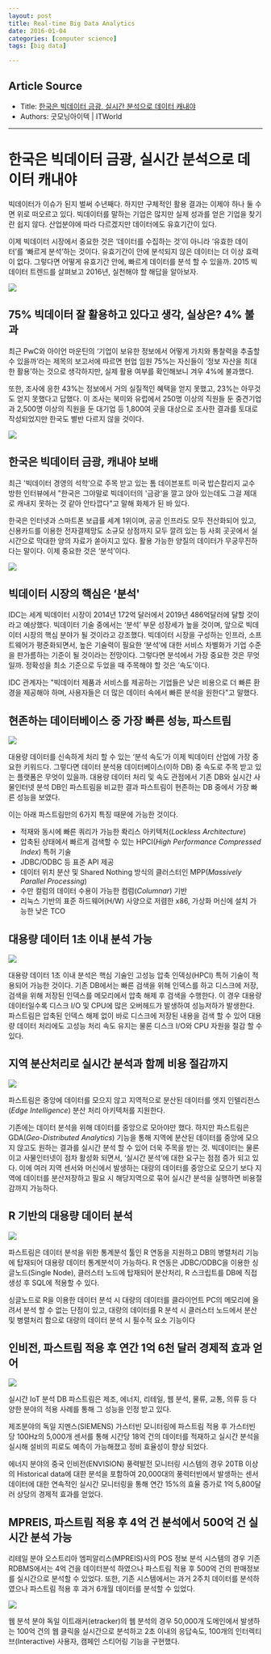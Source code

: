 ```yaml
---
layout: post
title: Real-time Big Data Analytics
date: 2016-01-04
categories: [computer science]
tags: [big data]

---
```


## Article Source
* Title: [한국은 빅데이터 금광, 실시간 분석으로 데이터 캐내야](http://www.itworld.co.kr/slideshow/96972)
* Authors: 굿모닝아이텍 | ITWorld

---

# 한국은 빅데이터 금광, 실시간 분석으로 데이터 캐내야

빅데이터가 이슈가 된지 벌써 수년째다. 하지만 구체적인 활용 결과는 이제야 하나 둘 수면 위로 떠오르고 있다. 빅데이터를 말하는 기업은 많지만 실제 성과를 얻은 기업을 찾기란 쉽지 않다. 산업분야에 따라 다르겠지만 데이터에도 유효기간이 있다. 

이제 빅데이터 시장에서 중요한 것은 ‘데이터를 수집하는 것’이 아니라 ‘유효한 데이터’를 ‘빠르게 분석’하는 것이다. 유효기간이 안에 분석되지 않은 데이터는 더 이상 효력이 없다. 그렇다면 어떻게 유효기간 안에, 빠르게 데이터를 분석 할 수 있을까. 2015 빅데이터 트렌드를 살펴보고 2016년, 실천해야 할 해답을 알아보자.

![](http://sungsoo.github.com/images/goodmorning_01.jpg)

## 75% 빅데이터 잘 활용하고 있다고 생각, 실상은? 4% 불과
최근 PwC와 아이언 마운틴의 ‘기업이 보유한 정보에서 어떻게 가치와 통찰력을 추출할 수 있을까’라는 제목의 보고서에 따르면 현업 임원 75%는 자신들이 ‘정보 자산을 최대한 활용’하는 것으로 생각하지만, 실제 활용 여부를 확인해보니 겨우 4%에 불과했다. 

또한, 조사에 응한 43%는 정보에서 거의 실질적인 혜택을 얻지 못했고, 23%는 아무것도 얻지 못했다고 답했다. 이 조사는 북미와 유럽에서 250명 이상의 직원들 둔 중견기업과 2,500명 이상의 직원을 둔 대기업 등 1,800여 곳을 대상으로 조사한 결과를 토대로 작성되었지만 한국도 별반 다르지 않을 것이다. 

![](http://sungsoo.github.com/images/goodmorning_02.jpg)

## 한국은 빅데이터 금광, 캐내야 보배
최근 '빅데이터 경영의 석학’으로 주목 받고 있는 톰 데이븐포트 미국 밥슨칼리지 교수 방한 인터뷰에서 "한국은 그야말로 빅데이터의 '금광'을 깔고 앉아 있는데도 그걸 제대로 캐내지 못하는 것 같아 안타깝다"고 말해 화제가 된 바 있다. 

한국은 인터넷과 스마트폰 보급률 세계 1위이며, 공공 인프라도 모두 전산화되어 있고, 신용카드를 이용한 전자결제망도 소규모 상점까지 모두 깔려 있는 등 사회 곳곳에서 실시간으로 막대한 양의 자료가 쏟아지고 있다. 활용 가능한 양질의 데이터가 무궁무진하다는 말이다. 이제 중요한 것은 ‘분석’이다. 

![](http://sungsoo.github.com/images/goodmorning_03.jpg)

## 빅데이터 시장의 핵심은 ‘분석'
IDC는 세계 빅데이터 시장이 2014년 172억 달러에서 2019년 486억달러에 달할 것이라고 예상했다. 빅데이터 기술 중에서는 ‘분석’ 부문 성장세가 높을 것이며, 앞으로 빅데이터 시장의 핵심 분야가 될 것이라고 강조했다. 빅데이터 시장을 구성하는 인프라, 소프트웨어가 평준화되면서, 높은 기술력이 필요한 ‘분석’에 대한 서비스 차별화가 기업 수준을 판가름하는 기준이 될 것이라는 전망이다. 그렇다면 분석에서 가장 중요한 것은 무엇일까. 정확성을 최소 기준으로 두었을 때 주목해야 할 것은 ‘속도’이다. 

IDC 관계자는 "빅데이터 제품과 서비스를 제공하는 기업들은 낮은 비용으로 더 빠른 환경을 제공해야 하며, 사용자들은 더 많은 데이터 속에서 빠른 분석을 원한다"고 말했다. 

## 현존하는 데이터베이스 중 가장 빠른 성능, 파스트림

![](http://sungsoo.github.com/images/goodmorning_04.jpg)

대용량 데이터를 신속하게 처리 할 수 있는 ‘분석 속도’가 이제 빅데이터 산업에 가장 중요한 키워드다. 그렇다면 데이터 분석용 데이터베이스(이하 DB) 중 속도로 주목 받고 있는 플랫폼은 무엇이 있을까. 대용량 데이터 처리 및 속도 관점에서 기존 DB와 실시간 사물인터넷 분석 DB인 파스트림을 비교한 결과 파스트림이 현존하는 DB 중에서 가장 빠른 성능을 보였다. 

이는 아래 파스트림만의 6가지 특징 때문에 가능한 것이다.

* 적재와 동시에 빠른 쿼리가 가능한 롹리스 아키텍처(*Lockless Architecture*)
* 압축된 상태에서 빠르게 검색할 수 있는 HPCI(*High Performance Compressed Index*) 특허 기술
* JDBC/ODBC 등 표준 API 제공
* 데이터 위치 분산 및 Shared Nothing 방식의 클러스터인 MPP(*Massively Parallel Processing*)
* 수만 컬럼의 데이터 수용이 가능한 컴럼(*Columnar*) 기반
* 리눅스 기반의 표준 하드웨어(H/W) 사양으로 저렴한 x86, 가상화 머신에 설치 가능한 낮은 TCO


## 대용량 데이터 1초 이내 분석 가능

![](http://sungsoo.github.com/images/goodmorning_05.jpg)

대용량 데이터 1초 이내 분석은 핵심 기술인 고성능 압축 인덱싱(HPCI) 특허 기술이 적용되어 가능한 것이다. 기존 DB에서는 빠른 검색을 위해 인덱스를 하고 디스크에 저장, 검색을 위해 저장된 인덱스를 메모리에서 압축 해제 후 검색을 수행한다. 이 경우 대용량 데이터일수록 디스크 I/O 및 CPU에 많은 오버헤드가 발생하여 성능저하가 발생한다. 파스트림은 압축된 인덱스 해제 없이 바로 디스크에 저장된 내용을 검색 할 수 있어 대용량 데이터 처리에도 고성능 처리 속도 유지는 물론 디스크 I/O와 CPU 자원을 절감 할 수 있다. 

## 지역 분산처리로 실시간 분석과 함께 비용 절감까지

![](http://sungsoo.github.com/images/goodmorning_06.jpg)

파스트림은 중앙에 데이터를 모으지 않고 지역적으로 분산된 데이터를 엣지 인텔리전스(*Edge Intelligence*) 분산 처리 아키텍처를 지원한다.

기존에는 데이터 분석을 위해 데이터를 중앙으로 모아야만 했다. 하지만 파스트림은 GDA(*Geo-Distributed Analytics*) 기능을 통해 지역에 분산된 데이터를 중앙에 모으지 않고도 원하는 결과를 실시간 분석 할 수 있어 더욱 주목을 받는 것. 빅데이터는 물론이고 사물인터넷이 점차 활성화 되면서, ‘실시간 분석’에 대한 요구는 점점 증가 되고 있다. 이에 여러 지역 센서와 머신에서 발생하는 대량의 데이터를 중앙으로 모으기 보다 지역에 데이터를 분산저장하고 필요 시 해당지역으로 묶어 실시간 분석을 실행하면 비용절감까지 가능하다. 

## R 기반의 대용량 데이터 분석

![](http://sungsoo.github.com/images/goodmorning_07.jpg)

파스트림은 데이터 분석을 위한 통계분석 툴인 R 연동을 지원하고 DB의 병렬처리 기능에 탑재되어 대용량 데이터 통계분석이 가능하다. R 연동은 JDBC/ODBC을 이용한 싱글노드(Single Node), 클러스터 노드에 탑재되어 분산처리, R 스크립트를 DB에 직접 생성 후 SQL에 적용할 수 있다.

싱글노드로 R을 이용한 데이터 분석 시 대량의 데이터를 클라이언트 PC의 메모리에 올려서 분석 할 수 없는 단점이 있고, 대량의 데이터를 R 분석 시 클러스터 노드에서 분산 및 병렬처리 함으로 대량의 데이터 분석 시 필수적 요소 기능이다


## 인비전, 파스트림 적용 후 연간 1억 6천 달러 경제적 효과 얻어

![](http://sungsoo.github.com/images/goodmorning_08.jpg)

실시간 IoT 분석 DB 파스트림은 제조, 에너지, 리테일, 웹 분석, 물류, 교통, 의류 등 다양한 분야의 적용 사례를 통해 그 성능을 인정 받고 있다. 

제조분야의 독일 지멘스(SIEMENS) 가스터빈 모니터링에 파스트림 적용 후 가스터빈 당 100Hz의 5,000개 센서를 통해 시간당 18억 건의 데이터를 적재하고 실시간 분석을 실시해 설비의 피로도 예측이 가능해졌고 정비 효율성이 향상 되었다. 

에너지 분야의 중국 인비전(ENVISION) 풍력발전 모니터링 시스템의 경우 20TB 이상의 Historical data에 대한 분석을 포함하여 20,000대의 풍력터빈에서 발생하는 센서 데이터에 대한 연속적인 실시간 모니터링을 통해 연간 15%의 효율 증가로 1억 5,800달러 상당의 경제적 효과를 얻었다. 

## MPREIS, 파스트림 적용 후 4억 건 분석에서 500억 건 실시간 분석 가능
리테일 분야 오스트리아 엠피알리스(MPREIS)사의 POS 정보 분석 시스템의 경우 기존 RDBMS에서는 4억 건을 데이터분석 하였으나 파스트림 적용 후 500억 건의 판매정보를 실시간으로 분석할 수 있었다. 또한, 기존 시스템에서는 과거 2주치 데이터를 분석하였으나 파스트림 적용 후 과거 6개월 데이터를 분석할 수 있었다. 

![](http://sungsoo.github.com/images/goodmorning_09.jpg)

웹 분석 분야 독일 이트래커(etracker)의 웹 분석의 경우 50,000개 도메인에서 발생하는 100억 건의 웹 클릭을 실시간으로 분석하고 2초 이내의 응답속도, 100개의 인터렉티브(Interactive) 사용자, 캠페인 스티어링 기능을 구현했다.




